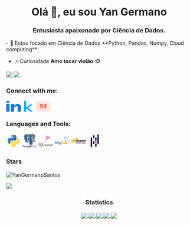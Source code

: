 <h1 align="center">Olá 👋, eu sou Yan Germano</h1>
<h3 align="center">Entusiasta apaixonado por Ciência de Dados.</h3>
- 🌱 Estou focado em Ciência de Dados **Python, Pandas, Numpy, Cloud computing**


- ⚡ Curiosidade **Amo tocar violão :D**

<div> <a href="https://www.linkedin.com/in/yan-sql-datascience-pythongermano" target="_blank"><img src="https://img.shields.io/badge/LinkedIn-0077B5?style=for-the-badge&logo=linkedin&logoColor=white" target="_blank"></a>
<a href="https://github.com/YanGermanoSantos" target="_blank"><img src="https://img.shields.io/badge/GitHub-100000?style=for-the-badge&logo=github&logoColor=white" target="_blank"></a>
</div><h3 align="left">Connect with me:</h3>
<p align="left">
<a href="https://linkedin.com/in/yan-sql-datascience-pythongermano" target="blank"><img align="center" src="https://raw.githubusercontent.com/teamedwardforever/Readme-Generator/71f25dd8b98329b168142a6b782a107b75eab178/svg/Social/linked-in-alt.svg" alt="yan-sql-datascience-pythongermano" height="30" width="40" /></a><a href="https://kaggle.com/yangermano" target="blank"><img align="center" src="https://raw.githubusercontent.com/teamedwardforever/Readme-Generator/71f25dd8b98329b168142a6b782a107b75eab178/svg/Social/kaggle.svg" alt="yangermano" height="30" width="40" /></a><a href="https://medium.com/@yan.germano" target="blank"><img align="center" src="https://raw.githubusercontent.com/teamedwardforever/Readme-Generator/71f25dd8b98329b168142a6b782a107b75eab178/svg/Social/medium.svg" alt="@yan.germano" height="30" width="40" /></a></p>

<h3 align="left">Languages and Tools:</h3>
<p align="left">
<img src="https://raw.githubusercontent.com/teamedwardforever/Readme-Generator/71f25dd8b98329b168142a6b782a107b75eab178/svg/Skills/Languages/python-original.svg" alt="Python" width="40" height="40"/>
<img src="https://raw.githubusercontent.com/teamedwardforever/Readme-Generator/71f25dd8b98329b168142a6b782a107b75eab178/svg/Skills/Database/postgresql-original-wordmark.svg" alt="Postgresql" width="40" height="40"/>
<img src="https://raw.githubusercontent.com/teamedwardforever/Readme-Generator/71f25dd8b98329b168142a6b782a107b75eab178/svg/Skills/Database/microsoft-sql-server-logo.svg" alt="Microsoft Sql Server" width="40" height="40"/>
<img src="https://raw.githubusercontent.com/teamedwardforever/Readme-Generator/71f25dd8b98329b168142a6b782a107b75eab178/svg/Skills/Database/mysql-original-wordmark.svg" alt="Mysql" width="40" height="40"/>
<img src="https://raw.githubusercontent.com/teamedwardforever/Readme-Generator/71f25dd8b98329b168142a6b782a107b75eab178/svg/Skills/Devops/amazonwebservices-original-wordmark.svg" alt="Amazon Web Services" width="40" height="40"/>
<img src="https://raw.githubusercontent.com/teamedwardforever/Readme-Generator/71f25dd8b98329b168142a6b782a107b75eab178/svg/Skills/ML/pandas-original.svg" alt="Pandas" width="40" height="40"/>
</p>

<h3 align="left">Stars</h3>
<p><img align="center" height="180em" src="https://github-readme-streak-stats.herokuapp.com/?user=YanGermanoSantos&theme=vue-dark" alt="YanGermanoSantos" /></p>

<img src="https://user-images.githubusercontent.com/73097560/115834477-dbab4500-a447-11eb-908a-139a6edaec5c.gif"><h3 align="center">Statistics</h3>
<div align="center">
<a href="https://github.com/YanGermanoSantos">
<img align="center" src="http://github-profile-summary-cards.vercel.app/api/cards/stats?username=YanGermanoSantos&theme=algolia" height="180em" />
<img align="center" src="http://github-profile-summary-cards.vercel.app/api/cards/most-commit-language?username=YanGermanoSantos&theme=2077" height="180em" />
<img align="center" src="http://github-profile-summary-cards.vercel.app/api/cards/repos-per-language?username=YanGermanoSantos&theme=algolia" height="180em" />
<img align="center" src="http://github-profile-summary-cards.vercel.app/api/cards/productive-time?username=YanGermanoSantos&theme=2077" height="180em" />
<img align="center" src="http://github-profile-summary-cards.vercel.app/api/cards/profile-details?username=YanGermanoSantos&theme=algolia" height="180em" />
</div>

